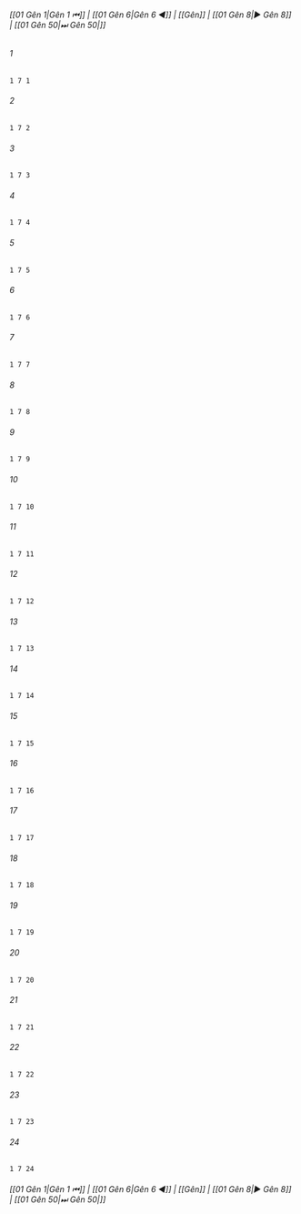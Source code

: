 
###### [[01 Gên 1|Gên 1 ⏮]] | [[01 Gên 6|Gên 6 ◀]] | [[Gên]] | [[01 Gên 8|▶ Gên 8]] | [[01 Gên 50|⏭ Gên 50|]]

###### 1
``` verse
1 7 1 
```
###### 2
``` verse
1 7 2 
```
###### 3
``` verse
1 7 3 
```
###### 4
``` verse
1 7 4 
```
###### 5
``` verse
1 7 5 
```
###### 6
``` verse
1 7 6 
```
###### 7
``` verse
1 7 7 
```
###### 8
``` verse
1 7 8 
```
###### 9
``` verse
1 7 9 
```
###### 10
``` verse
1 7 10 
```
###### 11
``` verse
1 7 11 
```
###### 12
``` verse
1 7 12 
```
###### 13
``` verse
1 7 13 
```
###### 14
``` verse
1 7 14 
```
###### 15
``` verse
1 7 15 
```
###### 16
``` verse
1 7 16 
```
###### 17
``` verse
1 7 17 
```
###### 18
``` verse
1 7 18 
```
###### 19
``` verse
1 7 19 
```
###### 20
``` verse
1 7 20 
```
###### 21
``` verse
1 7 21 
```
###### 22
``` verse
1 7 22 
```
###### 23
``` verse
1 7 23 
```
###### 24
``` verse
1 7 24 
```

###### [[01 Gên 1|Gên 1 ⏮]] | [[01 Gên 6|Gên 6 ◀]] | [[Gên]] | [[01 Gên 8|▶ Gên 8]] | [[01 Gên 50|⏭ Gên 50|]]

